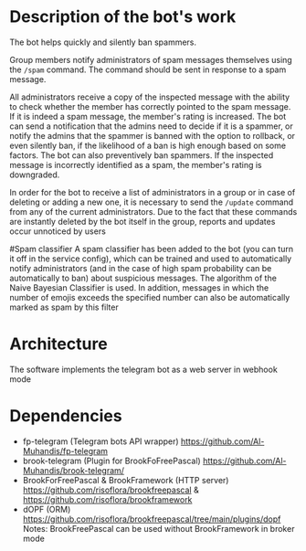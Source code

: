 
# Description of the bot's work
The bot helps quickly and silently ban spammers. 
 
Group members notify administrators of spam messages themselves using the `/spam` command. 
The command should be sent in response to a spam message.

All administrators receive a copy of the inspected message with the ability to check whether the member has correctly pointed to the spam message. 
If it is indeed a spam message, the member's rating is increased. 
The bot can send a notification that the admins need to decide if it is a spammer, or notify the admins that the spammer is banned with the option to rollback, or even silently ban, 
if the likelihood of a ban is high enough based on some factors. The bot can also preventively ban spammers.
If the inspected message is incorrectly identified as a spam, the member's rating is downgraded.

In order for the bot to receive a list of administrators in a group or in case of deleting or adding a new one, it is necessary to send the `/update` command from any of the current administrators.
Due to the fact that these commands are instantly deleted by the bot itself in the group, reports and updates occur unnoticed by users

#Spam classifier
A spam classifier has been added to the bot (you can turn it off in the service config), 
which can be trained and used to automatically notify administrators (and in the case of high spam probability can be automatically to ban) about suspicious messages. 
The algorithm of the Naive Bayesian Classifier is used. 
In addition, messages in which the number of emojis exceeds the specified number can also be automatically marked as spam by this filter

# Architecture
The software implements the telegram bot as a web server in webhook mode

# Dependencies
- fp-telegram (Telegram bots API wrapper) https://github.com/Al-Muhandis/fp-telegram
- brook-telegram (Plugin for BrookFoFreePascal) https://github.com/Al-Muhandis/brook-telegram/
- BrookForFreePascal & BrookFramework (HTTP server) https://github.com/risoflora/brookfreepascal & https://github.com/risoflora/brookframework
- dOPF (ORM) https://github.com/risoflora/brookfreepascal/tree/main/plugins/dopf
Notes: BrookFreePascal can be used without BrookFramework in broker mode